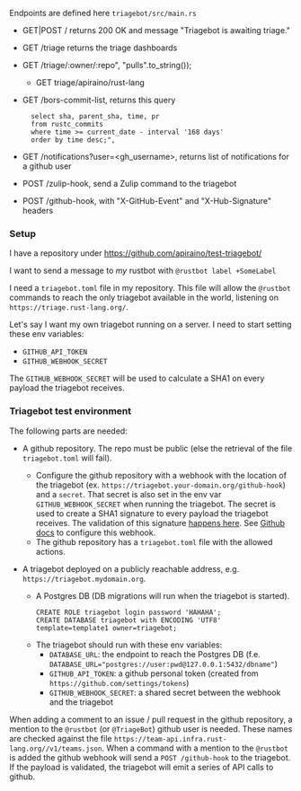 Endpoints are defined here `triagebot/src/main.rs`

- GET|POST /
    returns 200 OK and message "Triagebot is awaiting triage."

- GET /triage
    returns the triage dashboards

- GET /triage/:owner/:repo", "pulls".to_string());
    - GET triage/apiraino/rust-lang

- GET /bors-commit-list, returns this query
  ```
    select sha, parent_sha, time, pr
    from rustc_commits
    where time >= current_date - interval '168 days'
    order by time desc;",
  ```

- GET /notifications?user=<gh_username>, returns list of notifications for a github user

- POST /zulip-hook, send a Zulip command to the triagebot

- POST /github-hook, with "X-GitHub-Event" and "X-Hub-Signature" headers

### Setup

I have a repository under https://github.com/apiraino/test-triagebot/

I want to send a message to *my* rustbot with `@rustbot label +SomeLabel`

I need a `triagebot.toml` file in my repository. This file will allow the `@rustbot` commands to reach the only triagebot available in the world, listening on `https://triage.rust-lang.org/`.

Let's say I want my own triagebot running on a server. I need to start setting these env variables:
- `GITHUB_API_TOKEN`
- `GITHUB_WEBHOOK_SECRET`

The `GITHUB_WEBHOOK_SECRET` will be used to calculate a SHA1 on every payload the triagebot receives.

### Triagebot test environment

The following parts are needed:

- A github repository. The repo must be public (else the retrieval of the file `triagebot.toml` will fail).
  - Configure the github repository with a webhook with the location of the triagebot (ex. `https://triagebot.your-domain.org/github-hook`) and a `secret`. That secret is also set in the env var `GITHUB_WEBHOOK_SECRET` when running the triagebot. The secret is used to create a SHA1 signature to every payload the triagebot receives. The validation of this signature [happens here](https://github.com/rust-lang/triagebot/blob/73d76061033fca22f8c032d0a39ea885120512cc/src/payload.rs#L15-L39). See [Github docs](https://docs.github.com/en/developers/webhooks-and-events/webhooks/securing-your-webhooks) to configure this webhook.
  - The github repository has a `triagebot.toml` file with the allowed actions.
  
- A triagebot deployed on a publicly reachable address, e.g. `https://triagebot.mydomain.org`.
  - A Postgres DB (DB migrations will run when the triagebot is started).
    ```
    CREATE ROLE triagebot login password 'HAHAHA';
    CREATE DATABASE triagebot with ENCODING 'UTF8' template=template1 owner=triagebot;
    ```
  - The triagebot should run with these env variables:
    - `DATABASE_URL`: the endpoint to reach the Postgres DB (f.e. `DATABASE_URL="postgres://user:pwd@127.0.0.1:5432/dbname"`)
    - `GITHUB_API_TOKEN`: a github personal token (created from `https://github.com/settings/tokens`)
    - `GITHUB_WEBHOOK_SECRET`: a shared secret between the webhook and the triagebot

When adding a comment to an issue / pull request in the github repository, a mention to the `@rustbot` (or `@TriageBot`) github user is needed. These names are checked against the file `https://team-api.infra.rust-lang.org//v1/teams.json`. When a command with a mention to the `@rustbot` is added the github webhook will send a `POST /github-hook` to the triagebot. If the payload is validated, the triagebot will emit a series of API calls to github.
